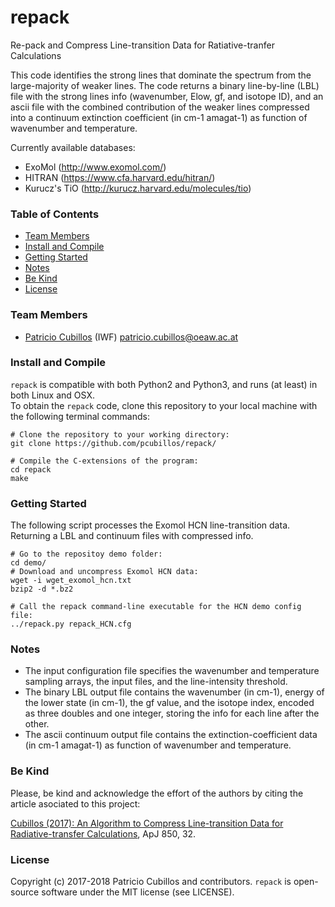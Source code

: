 # repack
Re-pack and Compress Line-transition Data for Ratiative-tranfer Calculations

This code identifies the strong lines that dominate the spectrum from
the large-majority of weaker lines.  The code returns a binary
line-by-line (LBL) file with the strong lines info (wavenumber, Elow,
gf, and isotope ID), and an ascii file with the combined contribution
of the weaker lines compressed into a continuum extinction coefficient
(in cm-1 amagat-1) as function of wavenumber and temperature.

Currently available databases:
* ExoMol (http://www.exomol.com/)
* HITRAN (https://www.cfa.harvard.edu/hitran/)
* Kurucz's TiO (http://kurucz.harvard.edu/molecules/tio)

### Table of Contents
* [Team Members](#team-members)
* [Install and Compile](#install-and-compile)
* [Getting Started](#getting-started)
* [ Notes](#notes)
* [Be Kind](#be-kind)
* [License](#license)

### Team Members
* [Patricio Cubillos](https://github.com/pcubillos/) (IWF) <patricio.cubillos@oeaw.ac.at>

### Install and Compile
``repack`` is compatible with both Python2 and Python3, and runs (at least) in both Linux and OSX.  
To obtain the ``repack`` code, clone this repository to your local machine with the following terminal commands:  
```shell
# Clone the repository to your working directory:  
git clone https://github.com/pcubillos/repack/

# Compile the C-extensions of the program:
cd repack
make  
```


### Getting Started

The following script processes the Exomol HCN line-transition data.  Returning a LBL and continuum files with compressed info.

```shell
# Go to the repositoy demo folder:
cd demo/
# Download and uncompress Exomol HCN data:
wget -i wget_exomol_hcn.txt
bzip2 -d *.bz2

# Call the repack command-line executable for the HCN demo config file:
../repack.py repack_HCN.cfg
```

### Notes
- The input configuration file specifies the wavenumber and temperature sampling arrays, the input files, and the line-intensity threshold.  
- The binary LBL output file contains the wavenumber (in cm-1), energy of the lower state (in cm-1), the gf value, and the isotope index, encoded as three doubles and one integer, storing the info for each line after the other.  
- The ascii continuum output file contains the extinction-coefficient data (in cm-1 amagat-1) as function of wavenumber and temperature.  


### Be Kind

Please, be kind and acknowledge the effort of the authors by citing the article asociated to this project:  

  [Cubillos (2017): An Algorithm to Compress Line-transition Data for Radiative-transfer Calculations](http://adsabs.harvard.edu/abs/2017ApJ...850...32C), ApJ 850, 32.  


### License

Copyright (c) 2017-2018 Patricio Cubillos and contributors.
``repack`` is open-source software under the MIT license (see LICENSE).

